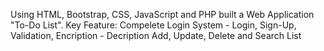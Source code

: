 Using HTML, Bootstrap, CSS, JavaScript and PHP built a Web Application "To-Do List".
Key Feature:
  Compelete Login System - Login, Sign-Up, Validation, Encription - Decription
  Add, Update, Delete and Search List
